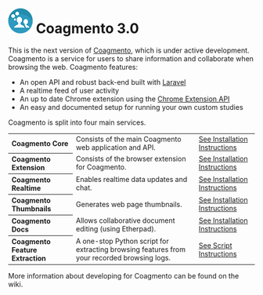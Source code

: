 # ![Coagmento Logo](https://raw.githubusercontent.com/InfoSeeking/Coagmento/master/core/public/images/logo-small.png) Coagmento 3.0 #

This is the next version of [Coagmento](http://www.coagmento.org/), which is under active development. Coagmento is a service for users to share information and collaborate when browsing the web. Coagmento features:

- An open API and robust back-end built with [Laravel](http://laravel.com/)
- A realtime feed of user activity
- An up to date Chrome extension using the [Chrome Extension API](https://developer.chrome.com/extensions/api_index)
- An easy and documented setup for running your own custom studies

Coagmento is split into four main services.

<table>
	<tr>
		<th align="left"> Coagmento Core </th>
		<td> Consists of the main Coagmento web application and API. </td>
		<td> <a href='https://github.com/InfoSeeking/Coagmento/wiki/Coagmento-Core-Installation'>See Installation Instructions</a></td>
	</tr>
	<tr>
    		<th align="left"> Coagmento Extension </th>
    		<td> Consists of the browser extension for Coagmento. </td>
    		<td> <a href='https://github.com/InfoSeeking/Coagmento/tree/study/extensions/getting-started-extensions.md'>See Installation Instructions</a></td>
    	</tr>
	<tr>
		<th align="left"> Coagmento Realtime</th>
		<td> Enables realtime data updates and chat.</td>
		<td> <a href='https://github.com/InfoSeeking/Coagmento/tree/study/extensions/getting-started-extensions.md'>See Installation Instructions</a> </td>
	</tr>
	<tr>
		<th align="left"> Coagmento Thumbnails </th>
		<td> Generates web page thumbnails.</td>
		<td> <a href='https://github.com/InfoSeeking/Coagmento/wiki/Coagmento-Thumbnail-Generator-Installation'>See Installation Instructions</a> </td>
	</tr>
	<tr>
		<th align="left"> Coagmento Docs</th>
		<td> Allows collaborative document editing (using Etherpad). </td>
		<td> <a href='https://github.com/InfoSeeking/Coagmento/wiki/Coagmento-Docs-Installation'>See Installation Instructions</a></td>
	</tr>
	<tr>
    		<th align="left"> Coagmento Feature Extraction</th>
    		<td> A one-stop Python script for extracting browsing features from your recorded browsing logs. </td>
    		<td> <a href='https://github.com/InfoSeeking/Coagmento/blob/study/docs/featureextraction.md'>See Script Instructions</a></td>
    	</tr>
</table>

More information about developing for Coagmento can be found on the wiki.

